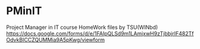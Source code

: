 # PMinIT
  Project Manager in IT course HomeWork files by TSU(WINbd)
  https://docs.google.com/forms/d/e/1FAIpQLSd9m1LAmjxwH9zTjbbjrIF482TfOdvkBICCZQUMMia9A5pKwg/viewform
